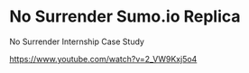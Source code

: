 # No Surrender Sumo.io Replica
No Surrender Internship Case Study

https://www.youtube.com/watch?v=2_VW9Kxj5o4
